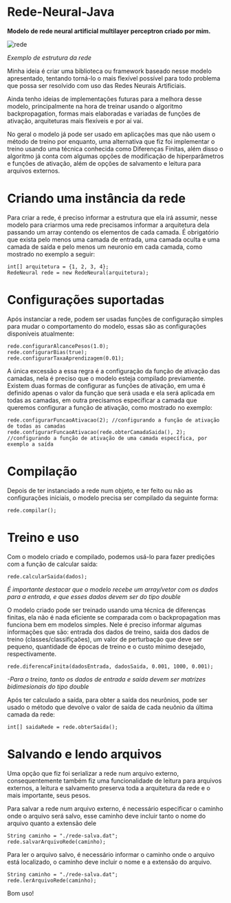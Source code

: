 # Rede-Neural-Java

<p><strong>Modelo de rede neural artificial multilayer perceptron criado por mim.</strong></p>

![rede](https://github.com/thag0/Rede-Neural-Java/assets/91092364/f5338b8b-c708-45b5-b4fc-68cf499a7d97)

*Exemplo de estrutura da rede*

<p>
Minha ideia é criar uma biblioteca ou framework baseado nesse modelo apresentado, tentando torná-lo o mais flexível possível para todo problema que possa ser resolvido com uso das Redes Neurais Artificiais.
</p>

<p>
Ainda tenho ideias de implementações futuras para a melhora desse modelo, principalmente na hora de treinar usando o algoritmo backpropagation, formas mais elaboradas e variadas de funções de ativação, arquiteturas mais flexíveis e por aí vai.
</p>

<p>
No geral o modelo já pode ser usado em aplicações mas que não usem o método de treino por enquanto, uma alternativa que fiz foi implementar o treino usando uma técnica 
conhecida como Diferenças Finitas, além disso o algoritmo já conta com algumas opções de modificação de hiperparâmetros e funções de ativação, além de opções de 
salvamento e leitura para arquivos externos.
</p>

# Criando uma instância da rede
Para criar a rede, é preciso informar a estrutura que ela irá assumir, nesse modelo para criarmos uma rede precisamos informar a arquitetura dela passando um array contendo os elementos de cada camada. É obrigatório que exista pelo menos uma camada de entrada, uma camada oculta e uma camada de saída e pelo menos um neuronio em cada camada, como mostrado no exemplo a seguir:
```
int[] arquitetura = {1, 2, 3, 4};
RedeNeural rede = new RedeNeural(arquitetura);
```

# Configurações suportadas
Após instanciar a rede, podem ser usadas funções de configuração simples para mudar o comportamento do modelo, essas são as configurações disponíveis atualmente:
``` 
rede.configurarAlcancePesos(1.0);
rede.configurarBias(true);
rede.configurarTaxaAprendizagem(0.01);
```
<p>
A única excessão a essa regra é a configuração da função de ativação das camadas, nela é preciso que o modelo esteja compilado previamente. Existem duas formas de configurar as funções de ativação, em uma é definido apenas o valor da função que será usada e ela será aplicada em todas as camadas, em outra precisamos específicar a camada que queremos configurar a função de ativação, como mostrado no exemplo:
</p>

```
rede.configurarFuncaoAtivacao(2); //configurando a função de ativação de todas as camadas
rede.configurarFuncaoAtivacao(rede.obterCamadaSaida(), 2); //configurando a função de ativação de uma camada específica, por exemplo a saída
```

# Compilação

Depois de ter instanciado a rede num objeto, e ter feito ou não as configurações iniciais, o modelo precisa ser compilado da seguinte forma:
``` 
rede.compilar();
 ```

# Treino e uso
Com o modelo criado e compilado, podemos usá-lo para fazer predições com a função de calcular saída:
``` 
rede.calcularSaida(dados);
```
*É importante destacar que o modelo recebe um array/vetor com os dados para a entrada, e que esses dados devem ser do tipo double*

<p>
O modelo criado pode ser treinado usando uma técnica de diferenças finitas, ela não é nada eficiente se comparada com o backpropagation mas funciona bem em modelos simples. Nele é preciso informar algumas informações que são: entrada dos dados de treino, saída dos dados de treino (classes/classifiçaões), um valor de perturbação que deve ser pequeno, quantidade de épocas de treino e o custo mínimo desejado, respectivamente.
</p>

``` 
rede.diferencaFinita(dadosEntrada, dadosSaida, 0.001, 1000, 0.001);
```
*-Para o treino, tanto os dados de entrada e saída devem ser matrizes bidimesionais do tipo double*

Após ter calculado a saída, para obter a saída dos neurônios, pode ser usado o método que devolve o valor de saída de cada neuônio da última camada da rede:
```
int[] saidaRede = rede.obterSaida();
```

# Salvando e lendo arquivos
Uma opção que fiz foi serializar a rede num arquivo externo, consequentemente também fiz uma funcionalidade de leitura para arquivos externos, a leitura e salvamento preserva toda a arquitetura da rede e o mais importante, seus pesos.

Para salvar a rede num arquivo externo, é necessário especificar o caminho onde o arquivo será salvo, esse caminho deve incluir tanto o nome do arquivo quanto a extensão dele
```
String caminho = "./rede-salva.dat";
rede.salvarArquivoRede(caminho);
```

Para ler o arquivo salvo, é necessário informar o caminho onde o arquivo está localizado, o caminho deve incluir o nome e a extensão do arquivo.
```
String caminho = "./rede-salva.dat";
rede.lerArquivoRede(caminho);
```

Bom uso!
